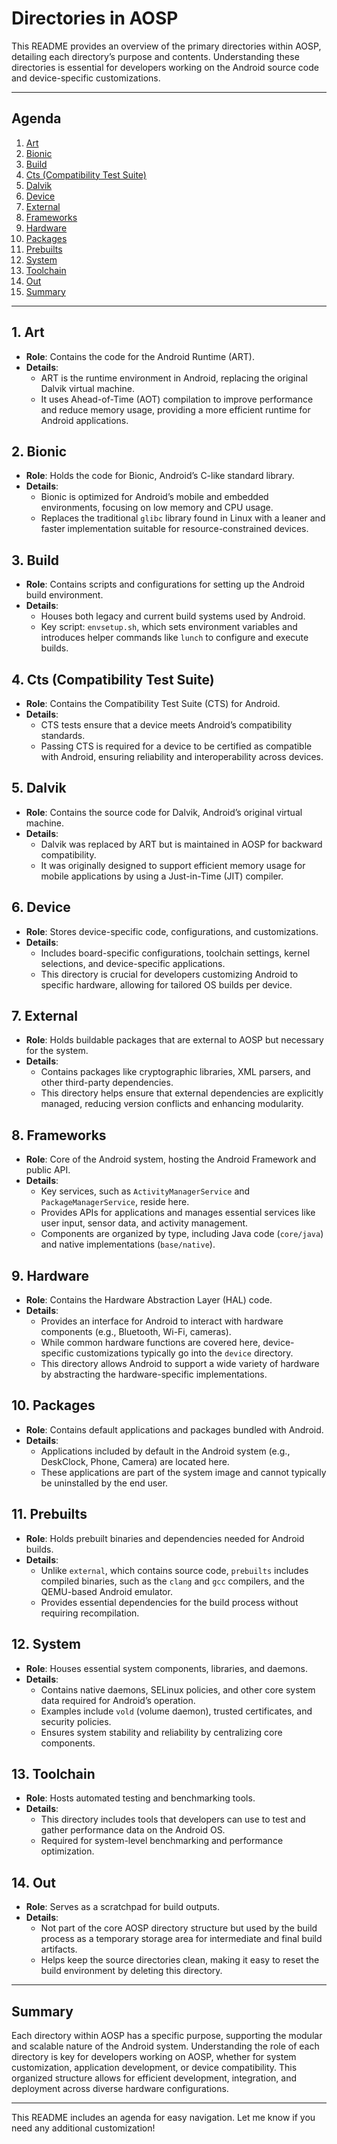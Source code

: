 # Directories in AOSP

This README provides an overview of the primary directories within AOSP, detailing each directory’s purpose and contents. Understanding these directories is essential for developers working on the Android source code and device-specific customizations.

---

## Agenda

1. [Art](#1-art)
2. [Bionic](#2-bionic)
3. [Build](#3-build)
4. [Cts (Compatibility Test Suite)](#4-cts-compatibility-test-suite)
5. [Dalvik](#5-dalvik)
6. [Device](#6-device)
7. [External](#7-external)
8. [Frameworks](#8-frameworks)
9. [Hardware](#9-hardware)
10. [Packages](#10-packages)
11. [Prebuilts](#11-prebuilts)
12. [System](#12-system)
13. [Toolchain](#13-toolchain)
14. [Out](#14-out)
15. [Summary](#15-summary)

---

## 1. **Art**
- **Role**: Contains the code for the Android Runtime (ART).
- **Details**: 
  - ART is the runtime environment in Android, replacing the original Dalvik virtual machine.
  - It uses Ahead-of-Time (AOT) compilation to improve performance and reduce memory usage, providing a more efficient runtime for Android applications.

## 2. **Bionic**
- **Role**: Holds the code for Bionic, Android’s C-like standard library.
- **Details**: 
  - Bionic is optimized for Android’s mobile and embedded environments, focusing on low memory and CPU usage.
  - Replaces the traditional `glibc` library found in Linux with a leaner and faster implementation suitable for resource-constrained devices.

## 3. **Build**
- **Role**: Contains scripts and configurations for setting up the Android build environment.
- **Details**:
  - Houses both legacy and current build systems used by Android.
  - Key script: `envsetup.sh`, which sets environment variables and introduces helper commands like `lunch` to configure and execute builds.

## 4. **Cts (Compatibility Test Suite)**
- **Role**: Contains the Compatibility Test Suite (CTS) for Android.
- **Details**:
  - CTS tests ensure that a device meets Android’s compatibility standards.
  - Passing CTS is required for a device to be certified as compatible with Android, ensuring reliability and interoperability across devices.

## 5. **Dalvik**
- **Role**: Contains the source code for Dalvik, Android’s original virtual machine.
- **Details**:
  - Dalvik was replaced by ART but is maintained in AOSP for backward compatibility.
  - It was originally designed to support efficient memory usage for mobile applications by using a Just-in-Time (JIT) compiler.

## 6. **Device**
- **Role**: Stores device-specific code, configurations, and customizations.
- **Details**:
  - Includes board-specific configurations, toolchain settings, kernel selections, and device-specific applications.
  - This directory is crucial for developers customizing Android to specific hardware, allowing for tailored OS builds per device.

## 7. **External**
- **Role**: Holds buildable packages that are external to AOSP but necessary for the system.
- **Details**:
  - Contains packages like cryptographic libraries, XML parsers, and other third-party dependencies.
  - This directory helps ensure that external dependencies are explicitly managed, reducing version conflicts and enhancing modularity.

## 8. **Frameworks**
- **Role**: Core of the Android system, hosting the Android Framework and public API.
- **Details**:
  - Key services, such as `ActivityManagerService` and `PackageManagerService`, reside here.
  - Provides APIs for applications and manages essential services like user input, sensor data, and activity management.
  - Components are organized by type, including Java code (`core/java`) and native implementations (`base/native`).

## 9. **Hardware**
- **Role**: Contains the Hardware Abstraction Layer (HAL) code.
- **Details**:
  - Provides an interface for Android to interact with hardware components (e.g., Bluetooth, Wi-Fi, cameras).
  - While common hardware functions are covered here, device-specific customizations typically go into the `device` directory.
  - This directory allows Android to support a wide variety of hardware by abstracting the hardware-specific implementations.

## 10. **Packages**
- **Role**: Contains default applications and packages bundled with Android.
- **Details**:
  - Applications included by default in the Android system (e.g., DeskClock, Phone, Camera) are located here.
  - These applications are part of the system image and cannot typically be uninstalled by the end user.

## 11. **Prebuilts**
- **Role**: Holds prebuilt binaries and dependencies needed for Android builds.
- **Details**:
  - Unlike `external`, which contains source code, `prebuilts` includes compiled binaries, such as the `clang` and `gcc` compilers, and the QEMU-based Android emulator.
  - Provides essential dependencies for the build process without requiring recompilation.

## 12. **System**
- **Role**: Houses essential system components, libraries, and daemons.
- **Details**:
  - Contains native daemons, SELinux policies, and other core system data required for Android’s operation.
  - Examples include `vold` (volume daemon), trusted certificates, and security policies.
  - Ensures system stability and reliability by centralizing core components.

## 13. **Toolchain**
- **Role**: Hosts automated testing and benchmarking tools.
- **Details**:
  - This directory includes tools that developers can use to test and gather performance data on the Android OS.
  - Required for system-level benchmarking and performance optimization.

## 14. **Out**
- **Role**: Serves as a scratchpad for build outputs.
- **Details**:
  - Not part of the core AOSP directory structure but used by the build process as a temporary storage area for intermediate and final build artifacts.
  - Helps keep the source directories clean, making it easy to reset the build environment by deleting this directory.

---

## Summary

Each directory within AOSP has a specific purpose, supporting the modular and scalable nature of the Android system. Understanding the role of each directory is key for developers working on AOSP, whether for system customization, application development, or device compatibility. This organized structure allows for efficient development, integration, and deployment across diverse hardware configurations.

--- 

This README includes an agenda for easy navigation. Let me know if you need any additional customization!
